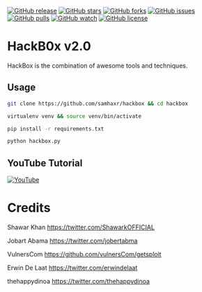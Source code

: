 [![GitHub release](https://img.shields.io/badge/release-v2.0-brightgreen?style=flat-square)](https://github.com/samhaxr/hackbox/releases/tag/1.1.2)
[![GitHub stars](https://img.shields.io/github/stars/samhaxr/hackbox?style=flat-square)](https://github.com/samhaxr/hackbox/stargazers)
[![GitHub forks](https://img.shields.io/github/forks/samhaxr/hackbox?style=flat-square)](https://github.com/samhaxr/hackbox/network)
[![GitHub issues](https://img.shields.io/github/issues/samhaxr/hackbox?style=flat-square)](https://github.com/samhaxr/hackbox/issues)
[![GitHub pulls](https://img.shields.io/github/issues-pr/samhaxr/hackbox?style=flat-square)](https://github.com/samhaxr/hackbox/pulls)
[![GitHub watch](https://img.shields.io/github/watcher/samhaxr/hackbox?style=flat-square)](https://github.com/samhaxr/hackbox/watch)
[![GitHub license](https://img.shields.io/github/license/samhaxr/hackbox?style=flat-square)](https://github.com/samhaxr/hackbox/blob/main/LICENSE)

# HackB0x v2.0

HackBox is the combination of awesome tools and techniques.

## Usage

```bash
git clone https://github.com/samhaxr/hackbox && cd hackbox

virtualenv venv && source venv/bin/activate

pip install -r requirements.txt

python hackbox.py
```

## YouTube Tutorial

[![YouTube](/docs/hackbox.jpg)](https://www.youtube.com/watch?v=VasXpDko0VE)

# Credits

Shawar Khan <https://twitter.com/ShawarkOFFICIAL>

Jobart Abama <https://twitter.com/jobertabma>

VulnersCom <https://github.com/vulnersCom/getsploit>

Erwin De Laat <https://twitter.com/erwindelaat>

thehappydinoa <https://twitter.com/thehappydinoa>
